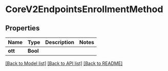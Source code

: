 # CoreV2EndpointsEnrollmentMethod

## Properties
Name | Type | Description | Notes
------------ | ------------- | ------------- | -------------
**ott** | **Bool** |  | 

[[Back to Model list]](../README.md#documentation-for-models) [[Back to API list]](../README.md#documentation-for-api-endpoints) [[Back to README]](../README.md)


